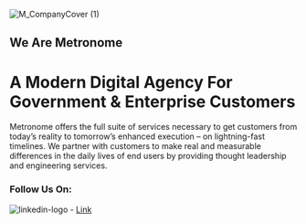 ![M_CompanyCover (1)](https://github.com/user-attachments/assets/e48d8883-2bb0-4ff1-9756-209f2f43f1c8)

## We Are Metronome
# A Modern Digital Agency For Government & Enterprise Customers

Metronome offers the full suite of services necessary to get customers from today’s reality to tomorrow’s enhanced execution – on lightning-fast timelines. We partner with customers to make real and measurable differences in the daily lives of end users by providing thought leadership and engineering services.

### Follow Us On:

![linkedin-logo](https://github.com/user-attachments/assets/0f1fd475-f860-4c04-84ed-ece8ef9bae71) - [Link](https://www.linkedin.com/company/metronome-llc/)
